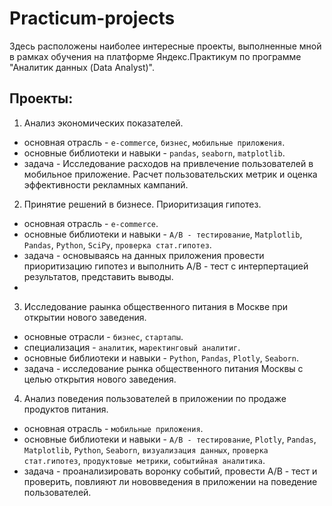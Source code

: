 # Practicum-projects

Здесь расположены наиболее интересные проекты, выполненные мной в рамках обучения на платформе Яндекс.Практикум по программе "Аналитик данных (Data Analyst)".

## Проекты:
1. Анализ экономических показателей.
- основная отрасль - `e-commerce`, `бизнес`, `мобильные приложения`.
- основные библиотеки и навыки - `pandas`, `seaborn`, `matplotlib`.
- задача - Исследование расходов на привлечение пользователей в мобильное приложение. Расчет пользовательских метрик и оценка эффективности рекламных кампаний.

2. Принятие решений в бизнесе. Приоритизация гипотез.
- основная отрасль - `e-commerce`.
- основные библиотеки и навыки - `A/B - тестирование`, `Matplotlib`, `Pandas`, `Python`, `SciPy`, `проверка стат.гипотез`.
- задача - основываясь на данных приложения провести приоритизацию гипотез и выполнить A/B - тест с интерпертацией результатов, представить выводы.
- 
3. Исследование раынка общественного питания в Москве при открытии нового заведения.
- основные отрасли - `бизнес`, `стартапы`.
- специализация - `аналитик`, `маректинговый аналитиг`.
- основные библиотеки и навыки - `Python`, `Pandas`, `Plotly`, `Seaborn`.
- задача - исследование рынка общественного питания Москвы с целью открытия нового заведения.

4. Анализ поведения пользователей в приложении по продаже продуктов питания.
- основная отрасль - `мобильные приложения`.
- основные библиотеки и навыки - `A/B - тестирование`, `Plotly`, `Pandas`, `Matplotlib`, `Python`, `Seaborn`, `визуализация данных`, `проверка стат.гипотез`, `продуктовые метрики`, `событийная аналитика`.
- задача - проанализировать воронку событий, провести A/B - тест и проверить, повлияют ли нововведения в приложении на поведение пользователей.
